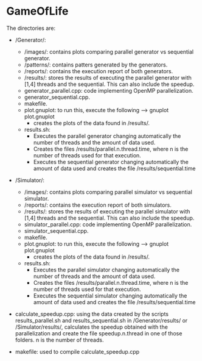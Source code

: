 # GameOfLife

The directories are:

+ /Generator/:
    - /images/: contains plots comparing parallel generator vs sequential generator.
    - /patterns/: contains patters generated by the generators.
    - /reports/: contains the execution report of both generators.
    - /results/: stores the results of executing the parallel generator with [1,4] threads and the sequential. This can also include the speedup.
    - generator_parallel.cpp: code implementing OpenMP parallelization.
    - generator_sequential.cpp.
    - makefile.
    - plot.gnuplot: to run this, execute the following --> gnuplot plot.gnuplot
        * creates the plots of the data found in /results/.
    - results.sh: 
        * Executes the parallel generator changing automatically the number of threads and the amount of data used.        
        * Creates the files /results/parallel.n.thread.time, where n is the number of threads used for that execution.
        * Executes the sequential generator changing automatically the amount of data used and creates the file /results/sequential.time
+ /Simulator/:
    - /images/: contains plots comparing parallel simulator vs sequential simulator.    
    - /reports/: contains the execution report of both simulators.
    - /results/: stores the results of executing the parallel simulator with [1,4] threads and the sequential. This can also include the speedup.
    - simulator_parallel.cpp: code implementing OpenMP parallelization.
    - simulator_sequential.cpp.
    - makefile.
    - plot.gnuplot: to run this, execute the following --> gnuplot plot.gnuplot
        * creates the plots of the data found in /results/.
    - results.sh: 
        * Executes the parallel simulator changing automatically the number of threads and the amount of data used.
        * Creates the files /results/parallel.n.thread.time, where n is the number of threads used for that execution.
        * Executes the sequential simulator changing automatically the amount of data used and creates the file /results/sequential.time

+ calculate_speedup.cpp: using the data created by the scripts results_parallel.sh and results_sequential.sh in /Generator/results/ or /Simulator/results/,
    calculates the speedup obtained with the parallelization and create the file speedup.n.thread in one of those folders. n is the number of threads.

+ makefile: used to compile calculate_speedup.cpp
